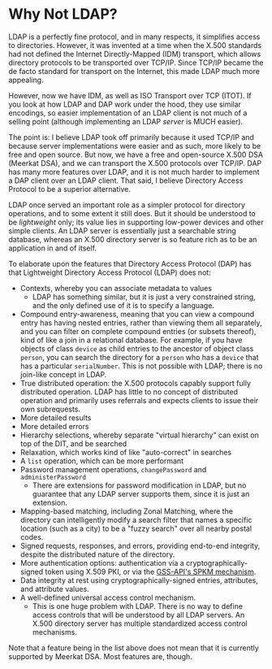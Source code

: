 # Why Not LDAP?

LDAP is a perfectly fine protocol, and in many respects, it simplifies access to
directories. However, it was invented at a time when the X.500 standards had not
defined the Internet Directly-Mapped (IDM) transport, which allows directory
protocols to be transported over TCP/IP. Since TCP/IP became the de facto
standard for transport on the Internet, this made LDAP much more appealing.

However, now we have IDM, as well as ISO Transport over TCP (ITOT). If you look
at how LDAP and DAP work under the hood, they use similar encodings, so easier
implementation of an LDAP client is not much of a selling point (although
implementing an LDAP _server_ is MUCH easier).

The point is: I believe LDAP took off primarily because it used TCP/IP and
because server implementations were easier and as such, more likely to be free
and open source. But now, we have a free and open-source X.500 DSA
(Meerkat DSA), and we can transport the X.500 protocols over TCP/IP. DAP has
many more features over LDAP, and it is not much harder to implement a DAP
client over an LDAP client. That said, I believe Directory Access Protocol to
be a superior alternative.

LDAP once served an important role as a simpler protocol for directory
operations, and to some extent it still does. But it should be understood to be
_lightweight_ only; its value lies in supporting low-power devices and other
simple clients. An LDAP server is essentially just a searchable string
database, whereas an X.500 directory server is so feature rich as to be an
application in and of itself.

To elaborate upon the features that Directory Access Protocol (DAP) has that
Lightweight Directory Access Protocol (LDAP) does not:

- Contexts, whereby you can associate metadata to values
  - LDAP has something similar, but it is just a very constrained string, and
    the only defined use of it is to specify a language.
- Compound entry-awareness, meaning that you can view a compound entry has
  having nested entries, rather than viewing them all separately, and you can
  filter on complete compound entries (or subsets thereof), kind of like a
  join in a relational database. For example, if you have objects of class
  `device` as child entries to the ancestor of object class `person`, you can
  search the directory for a `person` who has a `device` that has a particular
  `serialNumber`. This is not possible with LDAP; there is no join-like concept
  in LDAP.
- True distributed operation: the X.500 protocols capably support fully
  distributed operation. LDAP has little to no concept of distributed operation
  and primarily uses referrals and expects clients to issue their own
  subrequests.
- More detailed results
- More detailed errors
- Hierarchy selections, whereby separate "virtual hierarchy" can exist on top
  of the DIT, and be searched
- Relaxation, which works kind of like "auto-correct" in searches
- A `list` operation, which can be more performant
- Password management operations, `changePassword` and `administerPassword`
  - There are extensions for password modification in LDAP, but no guarantee
    that any LDAP server supports them, since it is just an extension.
- Mapping-based matching, including Zonal Matching, where the directory can
  intelligently modify a search filter that names a specific location (such as a
  city) to be a "fuzzy search" over all nearby postal codes.
- Signed requests, responses, and errors, providing end-to-end integrity,
  despite the distributed nature of the directory.
- More authentication options: authentication via a cryptographically-signed
  token using X.509 PKI, or via the
  [GSS-API's SPKM mechanism](https://www.rfc-editor.org/rfc/rfc2025).
- Data integrity at rest using cryptographically-signed entries, attributes, and
  attribute values.
- A well-defined universal access control mechanism.
  - This is one huge problem with LDAP. There is no way to define access
    controls that will be understood by all LDAP servers. An X.500 directory
    server has multiple standardized access control mechanisms.

Note that a feature being in the list above does not mean that it is currently
supported by Meerkat DSA. Most features are, though.
